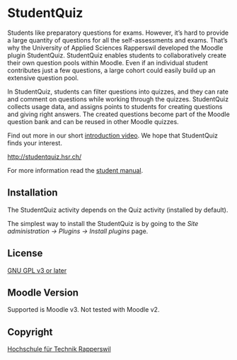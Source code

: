 # StudentQuiz

Students like preparatory questions for exams. However, it’s hard
to provide a large quantity of questions for all the self-assessments
and exams. That’s why the University of Applied Sciences Rapperswil
developed the Moodle plugin StudentQuiz. StudentQuiz enables students
to collaboratively create their own question pools within Moodle.
Even if an individual student contributes just a few questions, a large
cohort could easily build up an extensive question pool.

In StudentQuiz, students can filter questions into quizzes, and they
can rate and comment on questions while working through the quizzes.
StudentQuiz collects usage data, and assigns points to students for
creating questions and giving right answers. The created questions
become part of the Moodle question bank and can be reused in other
Moodle quizzes.

Find out more in our short [introduction video](https://tube.switch.ch/videos/637cda8a).
We hope that StudentQuiz finds your interest.

http://studentquiz.hsr.ch/

For more information read the [student manual](manuals/User-Manual.pdf).


## Installation

The StudentQuiz activity depends on the Quiz activity (installed by default).

The simplest way to install the StudentQuiz is by going to the *Site administration -> Plugins -> Install plugins* page. 


## License

[GNU GPL v3 or later](http://www.gnu.org/copyleft/gpl.html) 

## Moodle Version

Supported is Moodle v3. Not tested with Moodle v2.

## Copyright

[Hochschule für Technik Rapperswil](https://www.hsr.ch/)

